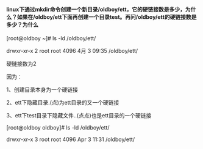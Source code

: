 #### linux下通过mkdir命令创建一个新目录/oldboy/ett，它的硬链接数是多少，为什么？如果在/oldboy/ett下面再创建一个目录test。再问/oldboy/ett的硬链接数是多少？为什么

\[root@oldboy ~\]\# ls -ld /oldboy/ett/

drwxr-xr-x 2 root root 4096 4月 3 09:35 /oldboy/ett/

硬链接数为2

因为：

1、创建目录本身为一个硬链接

2、ett下隐藏目录.\(点\)为ett目录的又一个硬链接

3、ett下test目录下隐藏文件..\(点点\)也是ett目录的一个硬链接

\[root@oldboy oldboy\]\# ls -ld /oldboy/ett/

drwxr-xr-x 3 root root 4096 Apr 3 11:31 /oldboy/ett/

